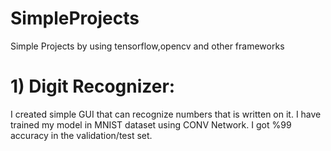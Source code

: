 # SimpleProjects
Simple Projects by using tensorflow,opencv and other frameworks
# 1) Digit Recognizer:
I created simple GUI that can recognize numbers that is written on it. I have trained my model in MNIST dataset using CONV Network. I got %99 accuracy in the validation/test set. 
